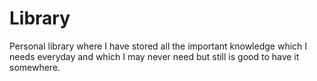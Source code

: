 # Library
Personal library where I have stored all the important knowledge which I needs everyday and which I may never need but still is good to have it somewhere.
